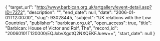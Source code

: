 {
  "target_url": "http://www.barbican.org.uk/artgallery/event-detail.asp?ID=7272", 
  "description": "", 
  "end_date": null, 
  "date": "2006-01-01T12:00:00", 
  "slug": 93028445, 
  "subject": "UK relations with the Low Countries", 
  "publisher": "barbican.org.uk", 
  "open_access": true, 
  "title": "Barbican: House of Victor and Rolf, The", 
  "record_id": "20060101T120000/EQJxbvXgdtQ2NXQEKFJuew==", 
  "start_date": null
}

